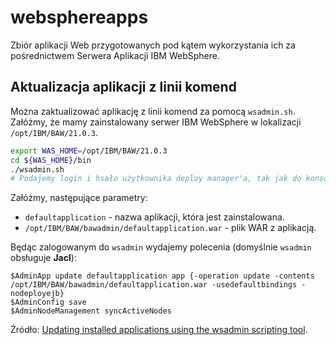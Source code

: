 # websphereapps

Zbiór aplikacji Web przygotowanych pod kątem wykorzystania ich za pośrednictwem Serwera Aplikacji IBM WebSphere.

 ## Aktualizacja aplikacji z linii komend
 
 Można zaktualizować aplikację z linii komend za pomocą `wsadmin.sh`. Załóżmy, że mamy zainstalowany serwer IBM WebSphere w lokalizacji `/opt/IBM/BAW/21.0.3`.
 
 ```bash
 export WAS_HOME=/opt/IBM/BAW/21.0.3
 cd ${WAS_HOME}/bin
./wsadmin.sh
# Podajemy login i hsało użytkownika deploy manager'a, tak jak do konsoli webowej
```

Załóżmy, następujące parametry:
* `defaultapplication` - nazwa aplikacji, która jest zainstalowana.
* `/opt/IBM/BAW/bawadmin/defaultapplication.war` - plik WAR z aplikacją.

Będąc zalogowanym do `wsadmin` wydajemy polecenia (domyślnie `wsadmin` obsługuje **Jacl**):

```jacl
$AdminApp update defaultapplication app {-operation update -contents /opt/IBM/BAW/bawadmin/defaultapplication.war -usedefaultbindings -nodeployejb}
$AdminConfig save
$AdminNodeManagement syncActiveNodes
```

Źródło: [Updating installed applications using the wsadmin scripting tool](https://www.ibm.com/docs/en/was/8.5.5?topic=scripting-updating-installed-applications-using-wsadmin-tool).